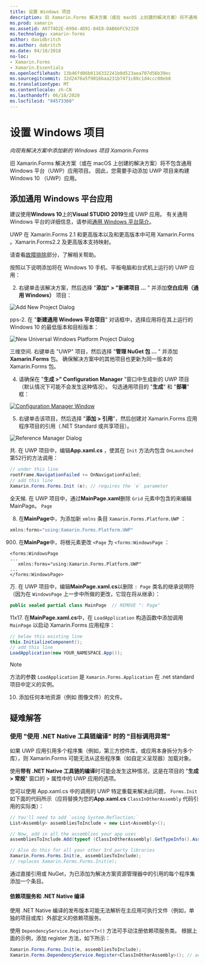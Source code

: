 ```yaml
---
title: 设置 Windows 项目
description: 旧 Xamarin.Forms 解决方案（或在 macOS 上创建的解决方案）将不通用 Windows 平台项目，因此本文介绍如何向现有解决方案添加新的 UWP 项目 Xamarin.Forms 。
ms.prod: xamarin
ms.assetid: A0774D2E-6994-4D91-84E8-DAB66FC92320
ms.technology: xamarin-forms
author: davidbritch
ms.author: dabritch
ms.date: 04/10/2018
no-loc:
- Xamarin.Forms
- Xamarin.Essentials
ms.openlocfilehash: 13b46fd06b0116332241b0d523aea707d56b39ec
ms.sourcegitcommit: 32d2476a5f9016baa231b7471c88c1d4ccc08eb8
ms.translationtype: MT
ms.contentlocale: zh-CN
ms.lasthandoff: 06/18/2020
ms.locfileid: "84573360"
---
```

# <a name="setup-windows-projects"></a>设置 Windows 项目

_向现有解决方案中添加新的 Windows 项目 Xamarin.Forms_

旧 Xamarin.Forms 解决方案（或在 macOS 上创建的解决方案）将不包含通用 Windows 平台（UWP）应用项目。 因此，您需要手动添加 UWP 项目来构建 Windows 10 （UWP）应用。

## <a name="add-a-universal-windows-platform-app"></a>添加通用 Windows 平台应用

建议使用**Windows 10**上的**Visual STUDIO 2019**生成 UWP 应用。 有关通用 Windows 平台的详细信息，请参阅[通用 Windows 平台简介](/windows/uwp/get-started/universal-application-platform-guide/)。

UWP 在 Xamarin.Forms 2.1 和更高版本以及和更高版本中可用 Xamarin.Forms 。Xamarin.Forms2.2 及更高版本支持映射。

请查看<a href="#troubleshooting">故障排除</a>部分，了解相关帮助。

按照以下说明添加将在 Windows 10 手机、平板电脑和台式机上运行的 UWP 应用：

 2. 右键单击该解决方案，然后选择 "**添加" > "新建项目 ...** " 并添加**空白应用（通用 Windows）** 项目：

  ![](universal-images/add-wu.png "Add New Project Dialog")

 pps-2. 在 "**新建通用 Windows 平台项目**" 对话框中，选择应用将在其上运行的 Windows 10 的最低版本和目标版本：

  ![](universal-images/target-version.png "New Universal Windows Platform Project Dialog")

 三维空间. 右键单击 "UWP" 项目，然后选择 "**管理 NuGet 包 ...** " 并添加 **Xamarin.Forms** 包。 确保解决方案中的其他项目也更新为同一版本的 Xamarin.Forms 包。

 4. 请确保在 "**生成 >" Configuration Manager** "窗口中生成新的 UWP 项目（默认情况下可能不会发生这种情况）。 勾选通用项目的 "**生成**" 和 "**部署**" 框：

  [![](universal-images/configuration-sml.png "Configuration Manager Window")](universal-images/configuration.png#lightbox "Configuration Manager Window")

 5. 右键单击该项目，然后选择 "**添加 > 引用**"，然后创建对 Xamarin.Forms 应用程序项目的引用（.NET Standard 或共享项目）。

  ![](universal-images/addref-sml.png "Reference Manager Dialog")

 共. 在 UWP 项目中，编辑**App.xaml.cs** ，使其在 `Init` 方法内包含 `OnLaunched` 第52行的方法调用：

```csharp
// under this line
rootFrame.NavigationFailed += OnNavigationFailed;
// add this line
Xamarin.Forms.Forms.Init (e); // requires the `e` parameter
```

 全天候. 在 UWP 项目中，通过**MainPage.xaml**删除 `Grid` 元素中包含的来编辑 MainPage。 `Page`

 8. 在**MainPage**中，为添加新 `xmlns` 条目 `Xamarin.Forms.Platform.UWP` ：

```csharp
xmlns:forms="using:Xamarin.Forms.Platform.UWP"
```

 900. 在**MainPage**中，将根元素更改 `<Page` 为 `<forms:WindowsPage` ：

```xaml
<forms:WindowsPage
...
   xmlns:forms="using:Xamarin.Forms.Platform.UWP"
...
</forms:WindowsPage>
```

 万. 在 UWP 项目中，编辑**MainPage.xaml.cs**以删除 `: Page` 类名的继承说明符（因为在 `WindowsPage` 上一步中所做的更改，它现在将从继承）：

```csharp
public sealed partial class MainPage  // REMOVE ": Page"
```

 11x17. 在**MainPage.xaml.cs**中，在 `LoadApplication` 构造函数中添加调用 `MainPage` 以启动 Xamarin.Forms 应用程序：

```csharp
// below this existing line
this.InitializeComponent();
// add this line
LoadApplication(new YOUR_NAMESPACE.App());
```

> [!NOTE]
> 方法的参数 `LoadApplication` 是 `Xamarin.Forms.Application` 在 .net standard 项目中定义的实例。

<!--
11 . Double-click **Package.appxmanifest** to set these capabilities
  that are often required:

  Capabilities set:

  * Internet (Client)
  * Location
-->

10. 添加任何本地资源（例如 图像文件）的文件。

## <a name="troubleshooting"></a>疑难解答

### <a name="target-invocation-exception-when-using-compile-with-net-native-tool-chain"></a>使用 "使用 .NET Native 工具链编译" 时的 "目标调用异常"

如果 UWP 应用引用多个程序集（例如，第三方控件库，或应用本身拆分为多个库），则 Xamarin.Forms 可能无法从这些程序集（如自定义呈现器）加载对象。

使用**带有 .NET Native 工具链的编译**时可能会发生这种情况，这是在项目的 "**生成 > 常规**" 窗口的 > 属性中的 UWP 应用的选项。

您可以使用 App.xaml.cs 中的调用的 UWP 特定重载来解决此问题， `Forms.Init` 如下面的代码所示（应将替换为您的**App.xaml.cs** `ClassInOtherAssembly` 代码引用的实际类）：

```csharp
// You'll need to add `using System.Reflection;`
List<Assembly> assembliesToInclude = new List<Assembly>();

// Now, add in all the assemblies your app uses
assembliesToInclude.Add(typeof (ClassInOtherAssembly).GetTypeInfo().Assembly);

// Also do this for all your other 3rd party libraries
Xamarin.Forms.Forms.Init(e, assembliesToInclude);
// replaces Xamarin.Forms.Forms.Init(e);
```

通过直接引用或 NuGet，为已添加为解决方案资源管理器中的引用的每个程序集添加一个条目。

#### <a name="dependency-services-and-net-native-compilation"></a>依赖项服务和 .NET Native 编译

使用 .NET Native 编译的发布版本可能无法解析在主应用可执行文件（例如，单独的项目或库）外部定义的依赖项服务。

使用 `DependencyService.Register<T>()` 方法可手动注册依赖项服务类。 根据上面的示例，添加 register 方法，如下所示：

```csharp
Xamarin.Forms.Forms.Init(e, assembliesToInclude);
Xamarin.Forms.DependencyService.Register<ClassInOtherAssembly>(); // add this
```
